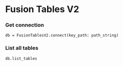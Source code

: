 # Fusion Tables V2

### Get connection
    db = FusionTablesV2.connect(key_path: path_string)

### List all tables
    db.list_tables
